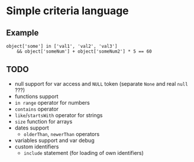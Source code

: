 # Simple criteria language

## Example
```
object['some'] in ['val1', 'val2', 'val3']
    && object['someNum'] + object['someNum2'] * 5 == 60
```

## TODO
- null support for var access and `NULL` token (separate `None` and real `null` ???)
- functions support
- `in range` operator for numbers
- `contains` operator
- `like`/`startsWith` operator for strings
- `size` function for arrays
- dates support
  - `olderThan`, `newerThan` operators
- variables support and var debug
- custom identifiers
  - `include` statement (for loading of own identifiers)
